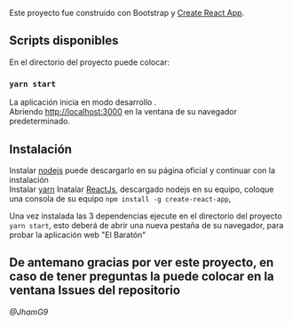 Este proyecto fue construido con Bootstrap y  [Create React App](https://github.com/facebook/create-react-app).

## Scripts disponibles

En el directorio del proyecto puede colocar:

### `yarn start`

La aplicación inicia en modo desarrollo .<br />
Abriendo [http://localhost:3000](http://localhost:3000) en la ventana de su navegador predeterminado.


## Instalación 
Instalar [nodejs](https://nodejs.org/es/) puede descargarlo en su página oficial y continuar con la instalación <br />
Instalar [yarn](https://classic.yarnpkg.com/es-ES/docs/install)
Inatalar [ReactJs](https://es.reactjs.org/), descargado nodejs en su equipo, coloque una consola de su equipo `npm install -g create-react-app`, 

Una vez instalada las 3 dependencias ejecute en el directorio del proyecto `yarn start`, esto deberá de abrir una nueva pestaña de su navegador, para probar la aplicación web "El Baratón"

De antemano gracias por ver este proyecto, en caso de tener preguntas la puede colocar en la ventana Issues del repositorio
---
_@JhamG9_
